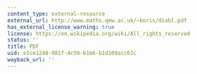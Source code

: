 ```yaml
---
content_type: external-resource
external_url: http://www.maths.qmw.ac.uk/~boris/diabl.pdf
has_external_license_warning: true
license: https://en.wikipedia.org/wiki/All_rights_reserved
status: ''
title: PDF
uid: e1ce1248-981f-4c50-b1b6-b1d109acc61c
wayback_url: ''
---
```

